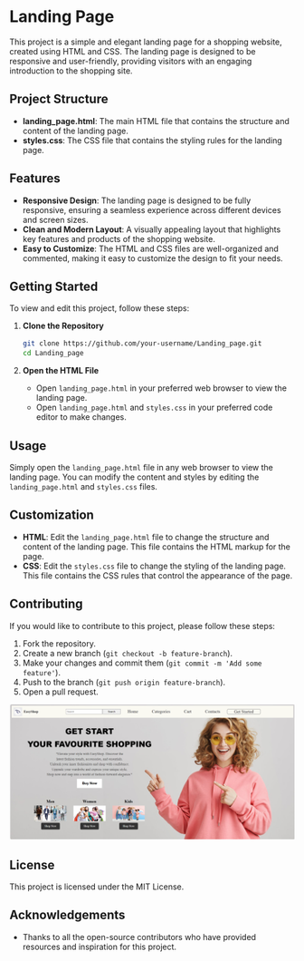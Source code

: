 # Landing Page

This project is a simple and elegant landing page for a shopping website, created using HTML and CSS. The landing page is designed to be responsive and user-friendly, providing visitors with an engaging introduction to the shopping site.

## Project Structure

- **landing_page.html**: The main HTML file that contains the structure and content of the landing page.
- **styles.css**: The CSS file that contains the styling rules for the landing page.

## Features

- **Responsive Design**: The landing page is designed to be fully responsive, ensuring a seamless experience across different devices and screen sizes.
- **Clean and Modern Layout**: A visually appealing layout that highlights key features and products of the shopping website.
- **Easy to Customize**: The HTML and CSS files are well-organized and commented, making it easy to customize the design to fit your needs.

## Getting Started

To view and edit this project, follow these steps:

1. **Clone the Repository**
   ```bash
   git clone https://github.com/your-username/Landing_page.git
   cd Landing_page
   ```

2. **Open the HTML File**
   - Open `landing_page.html` in your preferred web browser to view the landing page.
   - Open `landing_page.html` and `styles.css` in your preferred code editor to make changes.

## Usage

Simply open the `landing_page.html` file in any web browser to view the landing page. You can modify the content and styles by editing the `landing_page.html` and `styles.css` files.

## Customization

- **HTML**: Edit the `landing_page.html` file to change the structure and content of the landing page. This file contains the HTML markup for the page.
- **CSS**: Edit the `styles.css` file to change the styling of the landing page. This file contains the CSS rules that control the appearance of the page.

## Contributing

If you would like to contribute to this project, please follow these steps:

1. Fork the repository.
2. Create a new branch (`git checkout -b feature-branch`).
3. Make your changes and commit them (`git commit -m 'Add some feature'`).
4. Push to the branch (`git push origin feature-branch`).
5. Open a pull request.

![Landing Page](https://github.com/jagrutishinde03/CODSOFTJULY/blob/main/landing_page/Screenshot%202024-05-07%20124656.png)

## License

This project is licensed under the MIT License.

## Acknowledgements

- Thanks to all the open-source contributors who have provided resources and inspiration for this project.
